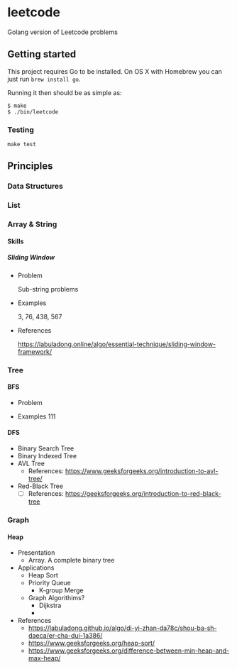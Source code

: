 # leetcode

Golang version of Leetcode problems

## Getting started

This project requires Go to be installed. On OS X with Homebrew you can just run `brew install go`.

Running it then should be as simple as:

```console
$ make
$ ./bin/leetcode
```

### Testing

``make test``


## Principles

### Data Structures

### List

### Array & String

#### Skills

##### Sliding Window

* Problem

    Sub-string problems

* Examples

    3, 76, 438, 567

* References

    https://labuladong.online/algo/essential-technique/sliding-window-framework/

### Tree

#### BFS

* Problem

* Examples
    111 

#### DFS

  * Binary Search Tree
  * Binary Indexed Tree
  * AVL Tree
      * References: https://www.geeksforgeeks.org/introduction-to-avl-tree/
  * Red-Black Tree
      * [ ] References: https://geeksforgeeks.org/introduction-to-red-black-tree

### Graph

#### Heap
  * Presentation
    * Array. A complete binary tree
  * Applications
    * Heap Sort
    * Priority Queue
      * K-group Merge 
    * Graph Algorithims?
      * Dijkstra
      *
  * References
    * https://labuladong.github.io/algo/di-yi-zhan-da78c/shou-ba-sh-daeca/er-cha-dui-1a386/
    * https://www.geeksforgeeks.org/heap-sort/
    * https://www.geeksforgeeks.org/difference-between-min-heap-and-max-heap/




